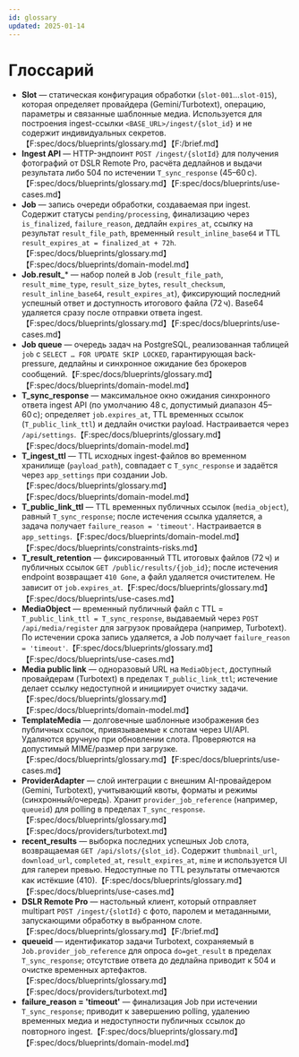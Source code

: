 ```yaml
---
id: glossary
updated: 2025-01-14
---
```


# Глоссарий
- **Slot** — статическая конфигурация обработки (`slot-001`…`slot-015`), которая определяет провайдера (Gemini/Turbotext), операцию, параметры и связанные шаблонные медиа. Используется для построения ingest-ссылки `<BASE_URL>/ingest/{slot_id}` и не содержит индивидуальных секретов.【F:spec/docs/blueprints/glossary.md】【F:/brief.md】
- **Ingest API** — HTTP-эндпоинт `POST /ingest/{slotId}` для получения фотографий от DSLR Remote Pro, расчёта дедлайнов и выдачи результата либо 504 по истечении `T_sync_response` (45–60 с).【F:spec/docs/blueprints/glossary.md】【F:spec/docs/blueprints/use-cases.md】
- **Job** — запись очереди обработки, создаваемая при ingest. Содержит статусы `pending/processing`, финализацию через `is_finalized`, `failure_reason`, дедлайн `expires_at`, ссылку на результат `result_file_path`, временный `result_inline_base64` и TTL `result_expires_at = finalized_at + 72h`.【F:spec/docs/blueprints/glossary.md】【F:spec/docs/blueprints/domain-model.md】
- **Job.result_*** — набор полей в Job (`result_file_path`, `result_mime_type`, `result_size_bytes`, `result_checksum`, `result_inline_base64`, `result_expires_at`), фиксирующий последний успешный ответ и доступность итогового файла (72 ч). Base64 удаляется сразу после отправки ответа ingest.【F:spec/docs/blueprints/glossary.md】【F:spec/docs/blueprints/use-cases.md】
- **Job queue** — очередь задач на PostgreSQL, реализованная таблицей `job` с `SELECT … FOR UPDATE SKIP LOCKED`, гарантирующая back-pressure, дедлайны и синхронное ожидание без брокеров сообщений.【F:spec/docs/blueprints/glossary.md】【F:spec/docs/blueprints/domain-model.md】
- **T_sync_response** — максимальное окно ожидания синхронного ответа ingest API (по умолчанию 48 с, допустимый диапазон 45–60 с); определяет `job.expires_at`, TTL временных ссылок (`T_public_link_ttl`) и дедлайн очистки payload. Настраивается через `/api/settings`.【F:spec/docs/blueprints/glossary.md】【F:spec/docs/blueprints/domain-model.md】
- **T_ingest_ttl** — TTL исходных ingest-файлов во временном хранилище (`payload_path`), совпадает с `T_sync_response` и задаётся через `app_settings` при создании Job.【F:spec/docs/blueprints/glossary.md】【F:spec/docs/blueprints/domain-model.md】
- **T_public_link_ttl** — TTL временных публичных ссылок (`media_object`), равный `T_sync_response`; после истечения ссылка удаляется, а задача получает `failure_reason = 'timeout'`. Настраивается в `app_settings`.【F:spec/docs/blueprints/domain-model.md】【F:spec/docs/blueprints/constraints-risks.md】
- **T_result_retention** — фиксированный TTL итоговых файлов (72 ч) и публичных ссылок `GET /public/results/{job_id}`; после истечения endpoint возвращает `410 Gone`, а файл удаляется очистителем. Не зависит от `job.expires_at`.【F:spec/docs/blueprints/glossary.md】【F:spec/docs/blueprints/use-cases.md】
- **MediaObject** — временный публичный файл с TTL = `T_public_link_ttl = T_sync_response`, выдаваемый через `POST /api/media/register` для загрузок провайдера (например, Turbotext). По истечении срока запись удаляется, а Job получает `failure_reason = 'timeout'`.【F:spec/docs/blueprints/glossary.md】【F:spec/docs/blueprints/use-cases.md】
- **Media public link** — одноразовый URL на `MediaObject`, доступный провайдерам (Turbotext) в пределах `T_public_link_ttl`; истечение делает ссылку недоступной и инициирует очистку задачи.【F:spec/docs/blueprints/glossary.md】【F:spec/docs/blueprints/domain-model.md】
- **TemplateMedia** — долговечные шаблонные изображения без публичных ссылок, привязываемые к слотам через UI/API. Удаляются вручную при обновлении слота. Проверяются на допустимый MIME/размер при загрузке. 【F:spec/docs/blueprints/glossary.md】【F:spec/docs/blueprints/use-cases.md】
- **ProviderAdapter** — слой интеграции с внешним AI-провайдером (Gemini, Turbotext), учитывающий квоты, форматы и режимы (синхронный/очередь). Хранит `provider_job_reference` (например, `queueid`) для polling в пределах `T_sync_response`.【F:spec/docs/blueprints/glossary.md】【F:spec/docs/providers/turbotext.md】
- **recent_results** — выборка последних успешных Job слота, возвращаемая `GET /api/slots/{slot_id}`. Содержит `thumbnail_url`, `download_url`, `completed_at`, `result_expires_at`, `mime` и используется UI для галереи превью. Недоступные по TTL результаты отмечаются как истёкшие (410).【F:spec/docs/blueprints/glossary.md】【F:spec/docs/blueprints/use-cases.md】
- **DSLR Remote Pro** — настольный клиент, который отправляет multipart `POST /ingest/{slotId}` с фото, паролем и метаданными, запускающими обработку в выбранном слоте.【F:spec/docs/blueprints/glossary.md】【F:/brief.md】
- **queueid** — идентификатор задачи Turbotext, сохраняемый в `Job.provider_job_reference` для опроса `do=get_result` в пределах `T_sync_response`; отсутствие ответа до дедлайна приводит к 504 и очистке временных артефактов.【F:spec/docs/blueprints/glossary.md】【F:spec/docs/providers/turbotext.md】
- **failure_reason = 'timeout'** — финализация Job при истечении `T_sync_response`; приводит к завершению polling, удалению временных медиа и недоступности публичных ссылок до повторного ingest.【F:spec/docs/blueprints/glossary.md】【F:spec/docs/blueprints/domain-model.md】
